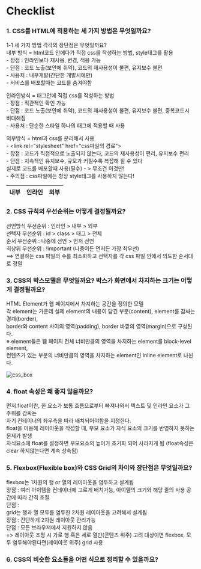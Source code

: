 # Checklist  
### 1. CSS를 HTML에 적용하는 세 가지 방법은 무엇일까요?  
1-1 세 가지 방법 각각의 장단점은 무엇일까요?  
내부 방식 = html코드 안에다가 직접 css를 작성하는 방법, style태그를 활용  
    - 장점 : 인라인보다 재사용, 변경, 적용 가능   
    - 단점 : 코드 노출(보안에 취약), 코드의 재사용성이 불편, 유지보수 불편  
    - 사용처 : 내부개발(간단한 개발시에만)  
    - 서비스를 배포할때는 코드를 숨겨야함  

인라인방식 = 태그안에 직접 css를 작성하는 방법  
    - 장점 : 직관적인 확인 가능  
    - 단점 : 코드 노출(보안에 취약), 코드의 재사용성이 불편, 유지보수 불편, 중복코드시 비대해짐  
    - 사용처 : 단순한 스타일 하나의 태그에 적용할 때 사용  

외부방식 = html과 css를 분리해서 사용  
    - \<link rel="stylesheet" href="css파일의 경로"\>  
    - 장점 : 코드가 직접적으로 노출되지 않는다, 코드의 재사용성이 편리, 유지보수 편리  
    - 단점 : 지속적인 유지보수, 규모가 커질수록 복잡해 질 수 있다  
            실제로 코드를 배포할때 사용(필수) - > 무조건 이것만!  
            - 주의점 : css파일에는 항상 style태그를 사용하지 않는다!  

| 내부 | 인라인 | 외부 |
| ---- | ----- | ---- |


### 2. CSS 규칙의 우선순위는 어떻게 결정될까요?  
선언방식 우선순위 : 인라인 > 내부 > 외부  
선택자 우선순위 : id > class > 태그 > 전체  
순서 우선순위 : 나중에 선언 > 먼저 선언  
최상위 우선순위 : !important (나중이든 먼저든 가장 최우선)  
==> 연결하는 css 파일의 수를 최소화하고 선택자를 각 css 파일 안에서 의도한 순서대로 정렬  

### 3. CSS의 박스모델은 무엇일까요? 박스가 화면에서 차지하는 크기는 어떻게 결정될까요?  
HTML Element가 웹 페이지에서 차지하는 공간을 정의한 모델  
각 element는 가운데 실제 element의 내용이 담긴 부분(content), element를 감싸는 경계(border),  
border와 content 사이의 영역(padding), border 바깥의 영역(margin)으로 구성된다.  
※ element들은 웹 페이지 전체 너비만큼의 영역을 차지하는 element를 block-level element,  
컨텐츠가 있는 부분의 너비만큼의 영역을 차지하는 element인 inline element로 나뉜다.  

![css_box](https://user-images.githubusercontent.com/103715464/199361735-bb9552b9-d278-4675-89a5-4fda67b824a6.png)

### 4. float 속성은 왜 좋지 않을까요?  
먼저 float이란, 한 요소가 보통 흐름으로부터 빠져나와서 텍스트 및 인라인 요소가 그 주위를 감싸는  
자기 컨테이너의 좌우측을 따라 배치되어야함을 지정한다.  
float을 이용해 레이아웃을 작성할 때, 부모 요소가 자식 요소의 크기를 반영하지 못하는 문제가 발생  
자식요소에 float를 설정하면 부모요소의 높이가 초기화 되어 사라지게 됨
(float속성은 clear 하지않는다면 계속 상속됨)

### 5. Flexbox(Flexible box)와 CSS Grid의 차이와 장단점은 무엇일까요?  
flexbox는 1차원의 행 or 열의 레이아웃을 염두하고 설계됨  
장점 : 여러 아이템을 컨테이너에 고르게 배치가능, 아이템의 크기와 해당 줄의 사용 공간에 따라 간격 조절  
단점 :    
grid는 행과 열 모두를 염두한 2차원 레이아웃을 고려해서 설계됨  
장점 : 간단하게 2차원 레이아웃 관리가능  
단점 : 모든 브라우저에서 지원하지 않음  
=> 레이아웃 조정 시 가로 행 혹은 세로 열만(콘텐츠 위주) 고려 대상이면 flexbox, 모두 염두해야된다면(레이아웃 위주) grid 사용   

### 6. CSS의 비슷한 요소들을 어떤 식으로 정리할 수 있을까요?  




